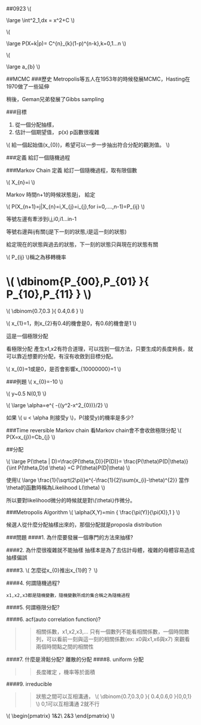##0923
\\(

\large 	\int^2_1\,dx = x^2+C
\\)


\\(

\large P(X=k|p)= 	C^{n}_{k}(1-p)^{n-k},k=0,1...n
\\)

\\(

\large 	a_{b}
\\)

##MCMC
###歷史
Metropolis等五人在1953年的時候發展MCMC，Hasting在1970做了一些延伸

稍後，Geman兄弟發展了Gibbs sampling

###目標

1. 從一個分配抽樣，
2. 估計一個期望值， p(x) p函數很複雜

\\(
給一個起始值(x_{0})，希望可以一步一步抽出符合分配的觀測值。
\\)


###定義
給訂一個隨機過程

###Markov Chain 定義
給訂一個隨機過程，取有限個數

\\(
X_{n}=i
\\)


Markov 
時間n+1的時候狀態是j，
給定

\\(
P(X_{n+1}=j|X_{n}=i,X_{j}=i_{j},for i=0,....,n-1)=P_{ij}
\\)

等號左邊有牽涉到i,j,i0,i1...in-1

等號右邊與ij有關(j是下一刻的狀態,i是這一刻的狀態)

給定現在的狀態與過去的狀態，下一刻的狀態只與現在的狀態有關

\\(
P_{ij}
\\)稱之為移轉機率


\\(
	\dbinom{P_{00},P_{01} }{ P_{10},P_{11} }
\\)
=
\\(
	\dbinom{0.7,0.3 }{ 0.4,0.6 }
\\)

\\(
x_{1}=1，則x_{2}有0.4的機會是0，有0.6的機會是1
\\)

這是一個極限分配

看極限分配
產生x1,x2有符合道理，可以找到一個方法，只要生成的長度夠長，就可以靠近想要的分配，有沒有收斂到目標分配。


\\(
x_{0}=1或是0，是否會影響x_{10000000}=1
\\)


###例題
\\(
x_{0}=-10
\\)


\\(
y~0.5 N(0,1)
\\)



\\(
\large \alpha=e^{ -{(y^2-x^2_{0})}/2}
\\)

如果
\\(
u < \alpha 則接受y
\\)，P(接受y)的機率是多少?

###Time reversible Markov chain
看Markov chain會不會收斂極限分配
\\(
P(X=x_{j})=Cb_{j}
\\)


##分配

\\(
\large P(\theta | D)=\frac{P(\theta,D)}{P(D)}= \frac{P(\theta)P(D|\theta)}{\int P(\theta,D)d \theta}
=C P(\theta)P(D|\theta)
\\)

使用\\(
\large \frac{1}{\sqrt(2\pi)}e^{-\frac{1}{2}\sum(x_{i}-\theta)^{2}} 當作\theta的函數時稱為Likelihood L(\theta)
\\)

所以要對likelihood微分的時候就是對\\(\theta\\)作微分。


###Metropolis Algorithm
\\(
\alpha(X,Y)=min \{ \frac{\pi(Y)}{\pi(X)},1 \}
\\)

候選人從什麼分配抽樣出來的，那個分配就是proposla distribution


###問題
####1. 為什麼要發展一個專門的方法來抽樣?

####2. 為什麼很複雜就不能抽樣
抽樣本是為了去估計母體，複雜的母體容易造成抽樣偏誤

####3. \\(
怎麼從x_{0}推出x_{1}的？
\\)

####4. 何謂隨機過程?

	x1,x2,x3都是隨機變數，隨機變數所成的集合稱之為隨機過程

####5. 何謂極限分配?

####6. acf(auto correlation function)?
>>相關係數，x1,x2,x3,...
	只有一個數列不能看相關係數，一個時間數列，可以看前一刻與這一刻的相關係數(ex: x0與x1,x6與x7)
來觀看兩個時間點之間的相關性

####7. 什麼是滑鬆分配?
離散的分配
####8. uniform 分配
>>長度確定 ，機率等於面積

####9. irreducible
>>狀態之間可以互相溝通，
\\(
	\dbinom{0.7,0.3,0 }{ 0.4,0.6,0 }{0,0,1}
\\)
0,1可以互相溝通 2就不行


\\(
\begin{pmatrix}
1&2\\
2&3
\end{pmatrix}
\\)